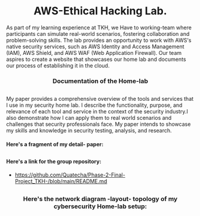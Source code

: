 <h1 align="center">AWS-Ethical Hacking Lab.</h1>

As part of my learning experience at TKH, we Have to working-team where participants can simulate real-world scenarios, fostering collaboration and problem-solving skills. The lab provides an opportunity to work with AWS's native security services, such as AWS Identity and Access Management (IAM), AWS Shield, and AWS WAF (Web Application Firewall). Our team aspires to create a website that showcases our home lab and documents our process of establishing it in the cloud.  

###
<h3 align="center">Documentation of the Home-lab

 
 ##
 My paper provides a comprehensive overview of the tools and services that I use in my security home lab. I describe the functionality, purpose, and relevance of each tool and service in the context of the security industry.I also demonstrate how I can apply them to real world scenarios and challenges that security professionals face. My paper intends to showcase my skills and knowledge in security testing, analysis, and research.

#### Here's a fragment of my detail- paper:
##

#### Here's a link for the group repository:
- https://github.com/Quatecha/Phase-2-Final-Project_TKH-/blob/main/README.md

##
<h3 align="center"> Here's the network diagram -layout- topology of my cybersecurity Home-lab setup:

 
